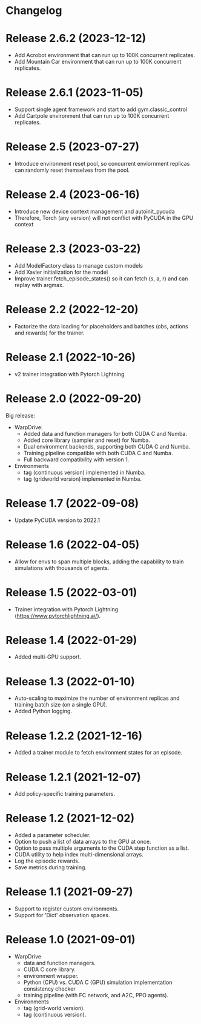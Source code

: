 # Changelog
# Release 2.6.2 (2023-12-12)
- Add Acrobot environment that can run up to 100K concurrent replicates.
- Add Mountain Car environment that can run up to 100K concurrent replicates.

# Release 2.6.1 (2023-11-05)
- Support single agent framework and start to add gym.classic_control
- Add Cartpole environment that can run up to 100K concurrent replicates.

# Release 2.5 (2023-07-27)
- Introduce environment reset pool, so concurrent enviornment replicas can randomly reset themselves from the pool.

# Release 2.4 (2023-06-16)
- Introduce new device context management and autoinit_pycuda 
- Therefore, Torch (any version) will not conflict with PyCUDA in the GPU context 

# Release 2.3 (2023-03-22)
- Add ModelFactory class to manage custom models
- Add Xavier initialization for the model
- Improve trainer.fetch_episode_states() so it can fetch (s, a, r) and can replay with argmax.

# Release 2.2 (2022-12-20)
- Factorize the data loading for placeholders and batches (obs, actions and rewards) for the trainer.

# Release 2.1 (2022-10-26)
- v2 trainer integration with Pytorch Lightning

# Release 2.0 (2022-09-20)
Big release:
- WarpDrive:
  - Added data and function managers for both CUDA C and Numba.
  - Added core library (sampler and reset) for Numba.  
  - Dual environment backends, supporting both CUDA C and Numba.
  - Training pipeline compatible with both CUDA C and Numba.
  - Full backward compatibility with version 1.
- Environments
  - tag (continuous version) implemented in Numba.
  - tag (gridworld version) implemented in Numba.
 
# Release 1.7 (2022-09-08)
- Update PyCUDA version to 2022.1

# Release 1.6 (2022-04-05)
- Allow for envs to span multiple blocks, adding the capability to train simulations with thousands of agents.

# Release 1.5 (2022-03-01)
- Trainer integration with Pytorch Lightning (https://www.pytorchlightning.ai/).

# Release 1.4 (2022-01-29)
- Added multi-GPU support.

# Release 1.3 (2022-01-10)
- Auto-scaling to maximize the number of environment replicas and training batch size (on a single GPU).
- Added Python logging.

# Release 1.2.2 (2021-12-16)
- Added a trainer module to fetch environment states for an episode.

# Release 1.2.1 (2021-12-07)
- Add policy-specific training parameters.

# Release 1.2 (2021-12-02)
- Added a parameter scheduler.
- Option to push a list of data arrays to the GPU at once.
- Option to pass multiple arguments to the CUDA step function as a list.
- CUDA utility to help index multi-dimensional arrays.
- Log the episodic rewards.
- Save metrics during training.
 
# Release 1.1 (2021-09-27)
- Support to register custom environments.
- Support for 'Dict' observation spaces.

# Release 1.0 (2021-09-01)
- WarpDrive
  - data and function managers.
  - CUDA C core library.
  - environment wrapper.
  - Python (CPU) vs. CUDA C (GPU) simulation implementation consistency checker
  - training pipeline (with FC network, and A2C, PPO agents).
- Environments
  - tag (grid-world version).
  - tag (continuous version).

